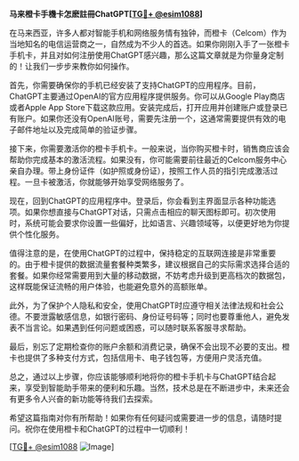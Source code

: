 **马来橙卡手機卡怎麽註冊ChatGPT[[TG💪+ @esim1088](https://t.me/s/esim1088)]**

在马来西亚，许多人都对智能手机和网络服务情有独钟，而橙卡（Celcom）作为当地知名的电信运营商之一，自然成为不少人的首选。如果你刚刚入手了一张橙卡手机卡，并且对如何注册使用ChatGPT感兴趣，那么这篇文章就是为你量身定制的！让我们一步步来教你如何操作。

首先，你需要确保你的手机已经安装了支持ChatGPT的应用程序。目前，ChatGPT主要通过OpenAI的官方应用程序提供服务。你可以从Google Play商店或者Apple App Store下载这款应用。安装完成后，打开应用并创建账户或登录已有账户。如果你还没有OpenAI账号，需要先注册一个，这通常需要提供有效的电子邮件地址以及完成简单的验证步骤。

接下来，你需要激活你的橙卡手机卡。一般来说，当你购买橙卡时，销售商应该会帮助你完成基本的激活流程。如果没有，你可能需要前往最近的Celcom服务中心亲自办理。带上身份证件（如护照或身份证），按照工作人员的指引完成激活过程。一旦卡被激活，你就能够开始享受网络服务了。

现在，回到ChatGPT的应用程序中。登录后，你会看到主界面显示各种功能选项。如果你想直接与ChatGPT对话，只需点击相应的聊天图标即可。初次使用时，系统可能会要求你设置一些偏好，比如语言、兴趣领域等，以便更好地为你提供个性化服务。

值得注意的是，在使用ChatGPT的过程中，保持稳定的互联网连接是非常重要的。由于橙卡提供的数据流量套餐种类繁多，建议根据自己的实际需求选择合适的套餐。如果你经常需要用到大量的移动数据，不妨考虑升级到更高档次的数据包，这样既能保证流畅的用户体验，也能避免意外的高额账单。

此外，为了保护个人隐私和安全，使用ChatGPT时应遵守相关法律法规和社会公德。不要泄露敏感信息，如银行密码、身份证号码等；同时也要尊重他人，避免发表不当言论。如果遇到任何问题或困惑，可以随时联系客服寻求帮助。

最后，别忘了定期检查你的账户余额和消费记录，确保不会出现不必要的支出。橙卡也提供了多种支付方式，包括信用卡、电子钱包等，方便用户灵活充值。

总之，通过以上步骤，你应该能够顺利地将你的橙卡手机卡与ChatGPT结合起来，享受到智能助手带来的便利和乐趣。当然，技术总是在不断进步中，未来还会有更多令人兴奋的新功能等待我们去探索。

希望这篇指南对你有所帮助！如果你有任何疑问或需要进一步的信息，请随时提问。祝你在使用橙卡和ChatGPT的过程中一切顺利！

[[TG💪+ @esim1088](https://t.me/s/esim1088) ![Image](https://i.postimg.cc/4NQfJmqS/Snipaste-2025-05-13-00-14-12.png)]